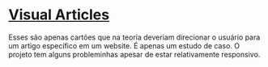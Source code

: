 # [Visual Articles]()

Esses são apenas cartões que na teoria deveriam direcionar o usuário para um artigo específico em um website. É apenas um estudo de caso. O projeto tem alguns probleminhas apesar de estar relativamente responsivo.
